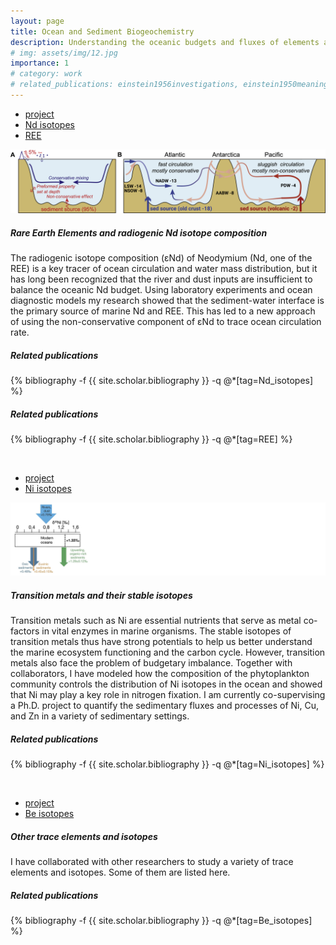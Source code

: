 ```yaml
---
layout: page
title: Ocean and Sediment Biogeochemistry
description: Understanding the oceanic budgets and fluxes of elements and isotopes
# img: assets/img/12.jpg
importance: 1
# category: work
# related_publications: einstein1956investigations, einstein1950meaning
---
```


<div class="card">
    <div class="card-header">
        <ul class="nav nav-tabs card-header-tabs" id="myTab">
            <li class="nav-item">
                <a href="#project1" class="nav-link active" data-toggle="tab">project</a>
            </li>
            <li class="nav-item">
                <a href="#Nd" class="nav-link" data-toggle="tab">Nd isotopes</a>
            </li>
            <li class="nav-item">
                <a href="#REE" class="nav-link" data-toggle="tab">REE</a>
            </li>
        </ul>
    </div>
      <img class="card-img-top img-fluid" src="/assets/img/Nd_project.jpg" alt="Card image cap">
    <div class="card-body">
        <div class="tab-content">
            <div class="tab-pane fade show active" id="project1">
                <h5 class="card-title">Rare Earth Elements and radiogenic Nd isotope composition</h5>
                <p class="card-text">
                    The radiogenic isotope composition (εNd) of Neodymium (Nd, one of the REE) is a key tracer of ocean circulation and water mass distribution, but it has long been recognized that the river and dust inputs are insufficient to balance the oceanic Nd budget. Using laboratory experiments and ocean diagnostic models my research showed that the sediment-water interface is the primary source of marine Nd and REE. This has led to a new approach of using the non-conservative component of εNd to trace ocean circulation rate.
                </p>
            </div>
            <div class="tab-pane fade" id="Nd">
                <h5 class="card-title">Related publications</h5>
                <p class="card-text">
                    <div class="publications">
                        {% bibliography -f {{ site.scholar.bibliography }} -q @*[tag=Nd_isotopes] %}
                    </div>
                </p>
            </div>
            <div class="tab-pane fade" id="REE">
                <h5 class="card-title">Related publications</h5>
                <p class="card-text">
                    <div class="publications">
                        {% bibliography -f {{ site.scholar.bibliography }} -q @*[tag=REE] %}
                    </div>
                </p>
            </div>
        </div>
    </div>
</div>

<br>


<div class="card">
    <div class="card-header">
        <ul class="nav nav-tabs card-header-tabs" id="myTab">
            <li class="nav-item">
                <a href="#project" class="nav-link active" data-toggle="tab">project</a>
            </li>
            <li class="nav-item">
                <a href="#Ni" class="nav-link" data-toggle="tab">Ni isotopes</a>
            </li>
        </ul>
    </div>
      <img class="card-img-top img-fluid" src="/assets/img/Ni_project.jpg" alt="Card image cap">
    <div class="card-body">
        <div class="tab-content">
            <div class="tab-pane fade show active" id="project">
                <h5 class="card-title">Transition metals and their stable isotopes</h5>
                <p class="card-text">
                    Transition metals such as Ni are essential nutrients that serve as metal co-factors in vital enzymes in marine organisms. The stable isotopes of transition metals thus have strong potentials to help us better understand the marine ecosystem functioning and the carbon cycle. However, transition metals also face the problem of budgetary imbalance. Together with collaborators, I have modeled how the composition of the phytoplankton community controls the distribution of Ni isotopes in the ocean and showed that Ni may play a key role in nitrogen fixation. I am currently co-supervising a Ph.D. project to quantify the sedimentary fluxes and processes of Ni, Cu, and Zn in a variety of sedimentary settings.
                </p>
            </div>
            <div class="tab-pane fade" id="Ni">
                <h5 class="card-title">Related publications</h5>
                <p class="card-text">
                    <div class="publications">
                        {% bibliography -f {{ site.scholar.bibliography }} -q @*[tag=Ni_isotopes] %}
                    </div>
                </p>
            </div>
        </div>
    </div>
</div>

<br>

<div class="card">
    <div class="card-header">
        <ul class="nav nav-tabs card-header-tabs" id="myTab">
            <li class="nav-item">
                <a href="#project" class="nav-link active" data-toggle="tab" id = "project-tab" role = "tab">project</a>
            </li>
            <li class="nav-item">
                <a href="#Be" class="nav-link" data-toggle="tab" id = "Be-tab" role = "tab" >Be isotopes</a>
            </li>
        </ul>
    </div>
    <div class="card-body">
        <div class="tab-content">
            <div class="tab-pane fade show active" id="project" role="tabpanel" aria-labelledby="project-tab">
                <h5 class="card-title">Other trace elements and isotopes</h5>
                <p class="card-text">
                I have collaborated with other researchers to study a variety of trace elements and isotopes. Some of them are listed here.
                </p>
            </div>
            <div class="tab-pane fade" id="Be"  role="tabpanel" aria-labelledby="Be-tab">
                <h5 class="card-title">Related publications</h5>
                <p class="card-text">
                    <div class="publications">
                        {% bibliography -f {{ site.scholar.bibliography }} -q @*[tag=Be_isotopes] %}
                    </div>
                </p>
            </div>
        </div>
    </div>
</div>

<br>